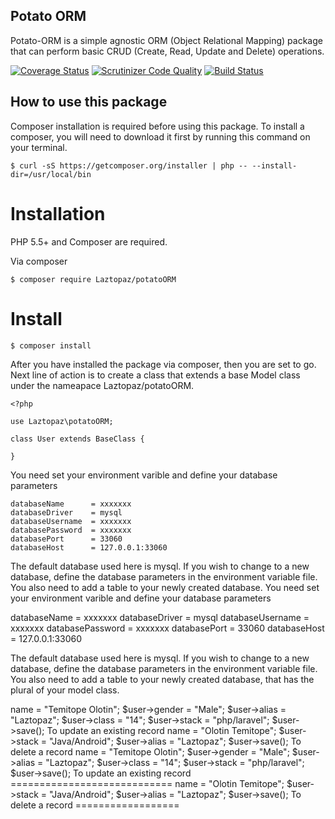 
Potato ORM
----------
Potato-ORM is a simple agnostic ORM (Object Relational Mapping) package that can perform basic CRUD (Create, Read, Update and Delete) operations.

[![Coverage Status](https://coveralls.io/repos/github/andela-tolotin/Potato-ORM/badge.svg?branch=test)](https://coveralls.io/github/andela-tolotin/Potato-ORM?branch=test) [![Scrutinizer Code Quality](https://scrutinizer-ci.com/g/andela-tolotin/Potato-ORM/badges/quality-score.png?b=test)](https://scrutinizer-ci.com/g/andela-tolotin/Potato-ORM/?branch=test) [![Build Status](https://travis-ci.org/andela-tolotin/Potato-ORM.svg?branch=test)](https://travis-ci.org/andela-tolotin/Potato-ORM)

How to use this package 
-----------------------
Composer installation is required before using this package. To  install a composer, you will need to download it first by running this command on your terminal.

    $ curl -sS https://getcomposer.org/installer | php -- --install-dir=/usr/local/bin

Installation
============

PHP 5.5+ and Composer are required. 

Via composer

    $ composer require Laztopaz/potatoORM

Install
=======

    $ composer install 
After you have installed the package via composer, then you are set to go. Next line of action is  to create a class that extends a base Model class under the nameapace Laztopaz/potatoORM. 

    <?php
    
    use Laztopaz\potatoORM;
    
    class User extends BaseClass {
       
    }

You need set your environment varible and define your database parameters

    databaseName      = xxxxxxx
    databaseDriver    = mysql
    databaseUsername  = xxxxxxx
    databasePassword  = xxxxxxx
    databasePort      = 33060
    databaseHost      = 127.0.0.1:33060

The default database used here is mysql. If you wish to change to a new database, define the database parameters in the environment variable file. You also need to add a table to your newly created database.
You need set your environment varible and define your database parameters

databaseName      = xxxxxxx
databaseDriver    = mysql
databaseUsername  = xxxxxxx
databasePassword  = xxxxxxx
databasePort      = 33060
databaseHost      = 127.0.0.1:33060

The default database used here is mysql. If you wish to change to a new database, define the database parameters in the environment variable file. You also need to add a table to your newly created database, that has the plural of your model class.


<?php

use Laztopaz\potatoORM;

class User extends BaseClass {
    

}

To save a new record, you will need to instatiation the class that extends the base model class. Assume your model class is User.

<?php

$user = new User();
$user->name = "Temitope Olotin";
$user->gender = "Male";
$user->alias = "Laztopaz";
$user->class = "14";
$user->stack = "php/laravel";
$user->save();

To update an existing record 

<?php

$users = User::find(1);
$user = new User();
$user->name = "Olotin Temitope";
$user->stack = "Java/Android";
$user->alias = "Laztopaz";
$user->save();

To delete a record 
<?php 
å
User::destroy(1);

You need set your environment varible and define your database parameters

    databaseName      = xxxxxxx
    databaseDriver    = mysql
    databaseUsername  = xxxxxxx
    databasePassword  = xxxxxxx
    databasePort      = 33060
    databaseHost      = 127.0.0.1:33060

The default database used here is mysql. If you wish to change to a new database, define the database parameters in the environment variable file. You also need to add a table to your newly created database, that has the plural of your model class.

    <?php
    
    use Laztopaz\potatoORM;
    
    class User extends BaseClass {
       
    }

To save a new record, you will need to instatiation the class that extends the base model class. Assume your model class is User.

    <?php
    
    $user = new User();
    $user->name = "Temitope Olotin";
    $user->gender = "Male";
    $user->alias = "Laztopaz";
    $user->class = "14";
    $user->stack = "php/laravel";
    $user->save();

To update an existing record
============================

    <?php
    
    $users = User::find(1);
    $user = new User();
    $user->name = "Olotin Temitope";
    $user->stack = "Java/Android";
    $user->alias = "Laztopaz";
    $user->save();

To delete a record
==================

    <?php 
    
    User::destroy(1);

